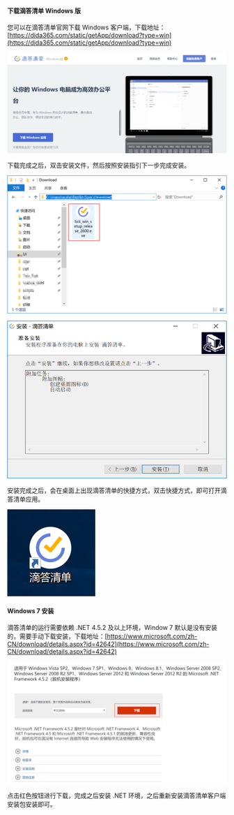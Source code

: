 #### 下载滴答清单 Windows 版

您可以在滴答清单官网下载 Windows 客户端，下载地址：[https://dida365.com/static/getApp/download?type=win](https://dida365.com/static/getApp/download?type=win)

![windld1](../images/Windows/windownload1.png)

下载完成之后，双击安装文件，然后按照安装指引下一步完成安装。

![windld2](../images/Windows/windld2.png)

![windld3](../images/Windows/windld3.png)

安装完成之后，会在桌面上出现滴答清单的快捷方式，双击快捷方式，即可打开滴答清单应用。

![windld4](../images/Windows/windld4.png)

#### Windows 7 安装

滴答清单的运行需要依赖 .NET 4.5.2 及以上环境，Window 7 默认是没有安装的，需要手动下载安装，下载地址：[https://www.microsoft.com/zh-CN/download/details.aspx?id=42642](https://www.microsoft.com/zh-CN/download/details.aspx?id=42642)

![windld5](../images/Windows/windld5.png)

点击红色按钮进行下载，完成之后安装 .NET 环境，之后重新安装滴答清单客户端安装包安装即可。

